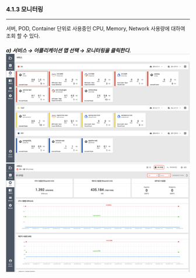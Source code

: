 ### 4.1.3   모니터링

---

서버, POD, Container 단위로 사용중인 CPU, Memory, Network 사용량에 대하여 조회 할 수 있다.

##### a\)    서비스 → 어플리케이션 맵 선택 → 모니터링을 클릭한다.![](/assets/2.5_ko_service_02.png) ![](/assets/2.5_ko_service_appmap_06.png)



